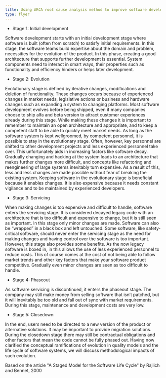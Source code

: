 ```yaml
---
title: Using ARCA root cause analysis method to improve software development practice
type: flyer
---
```

* Stage 1: Initial development

Software development starts with an initial development stage where software is built (often from scratch) to satisfy initial requirements. In this stage, the software teams build expertise about the domain and problem, necessities for the evolution of the product. In this phase, creating a good architecture that supports further development is essential. System components need to interact in smart ways, their properties such as functionality and efficiency hinders or helps later development.

* Stage 2: Evolution

Evolutionary stage is defined by iterative changes, modifications and deletion of functionality. These changes occurs because of experienced changes in market needs, legislative actions or business and hardware changes such as expanding a system to changing platforms. Most software development evolves before being shipped, even if many companies choose to ship alfa and beta version to attract customer experiences already during this stage. While making these changes it is important to remember to maintain an open architecture and appropriate, and to keep a competent staff to be able to quickly meet market needs. As long as the software system is kept well­groomed, by competent personnel, it is possible to stay in the evolutionary stage. Often, however, key personnel are shifted to other development projects and less experienced personnel take over. This unfortunately aids in increasing factors like software decay. Gradually changing and hacking at the system leads to an architecture that makes further changes more difficult, and concepts like refactoring and reengineering of large systems inevitably turn expensive. As a result of this, less and less changes are made possible without fear of breaking the existing system. Keeping software in the evolutionary stage is beneficial because it enables changes. It is also expensive because it needs constant vigilance and to be maintained by experienced developers.

* Stage 3: Servicing

When making changes is too expensive and difficult to handle, software enters the servicing stage. It is considered decayed legacy code with an architecture that is too difficult and expensive to change, but it is still seen as important. In this stage only minor changes are made. Software can also be “wrapped” in a black box and left untouched. Some software, like safety-critical software, should never enter the servicing stage as the need for making changes and having control over the software is too important. However, this stage also provides some benefits. As the now legacy software is boxed in, in this allows the use of less experienced personnel to reduce costs. This of course comes at the cost of not being able to follow market trends and other key factors that make your software product competitive. Gradually even minor changes are seen as too difficult to handle.

* Stage 4: Phase­out

As software servicing is discontinued, it enters the phase­out stage. The company may still make money from selling software that isn’t patched, but it will inevitably be too old and fall out of sync with market requirements. During this stage, maintenance and development costs are very low.

* Stage 5: Closedown

In the end, users need to be directed to a new version of the product or alternative solutions. It may be important to provide migration solutions. During the closedown stage there may still be contractual obligations and other factors that mean the code cannot be fully phased out. Having now clarified the conceptual ramifications of evolution in quality models and the life cycle of software systems, we will discuss methodological impacts of such evolution.

Based on the article "A Staged Model for the Software Life Cycle" by Rajlich and Bennet, 2000